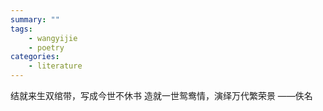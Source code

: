 ```yaml
---
summary: ""
tags:
    - wangyijie
    - poetry
categories:
    - literature
---
```

结就来生双绾带，写成今世不休书
造就一世鸳鸯情，演绎万代繁荣景
                                        ——佚名
